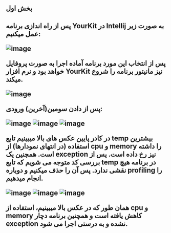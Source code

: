 <h2>بخش اول<h2>
پس از راه اندازی برنامه YourKit در Intellij به صورت زیر عمل میکنیم:

![image](https://github.com/Sharif-Software-Engineering-Lab-14022/experiment-5/assets/62210678/08ef750c-d23e-4252-b51d-099d19faa1cb)

پس از انتخاب این مورد برنامه آماده اجرا به صورت پروفایل خواهد بود و نرم افزار YourKit نیز مانیتور برنامه را شروع میکند. 

![image](https://github.com/Sharif-Software-Engineering-Lab-14022/experiment-5/assets/62210678/e819d143-7bb4-4a1d-9227-2cdbff802320)

پس از دادن سومین(آخرین) ورودی:

![image](https://github.com/Sharif-Software-Engineering-Lab-14022/experiment-5/assets/62210678/503b9116-7cad-48f9-846e-46b1d0332ba7)
![image](https://github.com/Sharif-Software-Engineering-Lab-14022/experiment-5/assets/62210678/1ef1b8c0-7a71-4e72-bf23-41dd5fe280bf)
![image](https://github.com/Sharif-Software-Engineering-Lab-14022/experiment-5/assets/62210678/e0153718-52e9-4643-9383-26b97924d4d8)


در کادر پایین عکس های بالا میبینیم تابع temp بیشترین استفاده (در انتهای نمودارها) از cpu و memory را داشته است. همچنین یک exception نیز رخ داده است.
پس از بررسی کد متوجه می شویم که تابع temp در برنامه هیچ نقشی ندارد. پس آن را حذف میکنیم و دوباره profiling را انجام میدهیم.

![image](https://github.com/Sharif-Software-Engineering-Lab-14022/experiment-5/assets/62210678/57c889fb-dda6-4fc4-b427-278d196ff902)
![image](https://github.com/Sharif-Software-Engineering-Lab-14022/experiment-5/assets/62210678/6e718f3e-7470-4c33-a181-a0f2482d19d0)
![image](https://github.com/Sharif-Software-Engineering-Lab-14022/experiment-5/assets/62210678/636c3f7a-8339-4f00-98ca-6a208ea067bf)

همان طور که در عکس بالا میبینیم، استفاده از cpu و memory کاهش یافته است و همچنین برنامه دچار exception نشده و به درستی اجرا می شود.

